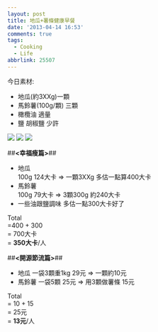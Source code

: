 ```yaml
---
layout: post
title: 地瓜+薯條健康早餐
date: '2013-04-14 16:53'
comments: true
tags:
  - Cooking
  - Life
abbrlink: 25507
---
```



今日素材:

- 地瓜(約3XXg)一顆
- 馬鈴薯(100g/顆) 三顆
- 橄欖油 適量
- 鹽 胡椒鹽 少許
<!--more-->

![](https://lh6.googleusercontent.com/-KTrgOqVm0Uc/UdAlqi-R4JI/AAAAAAAAAr8/JmlYzhMef78/w1296-h731-no/food_04141.jpg)
![](https://lh3.googleusercontent.com/-lA5nG3oEDr0/UdAlrPuE7DI/AAAAAAAAAsE/jQazEBQOCeM/w493-h874-no/food_04142.jpg)
![](https://lh5.googleusercontent.com/-HWaDNp0T0DA/UdAlr5OTZ9I/AAAAAAAAAsM/BRhGqX64hM0/w493-h874-no/food_04143.jpg)

##**<幸福瘦篇>**##
- 地瓜  
  100g 124大卡 => 一顆3XXg 多估一點算400大卡  
- 馬鈴薯  
  100g 79大卡 => 3顆300g 約240大卡  
- 一些油跟鹽調味  多估一點300大卡好了  

Total   
=400 + 300   
= 700大卡   
= **350大卡**/人

##**<開源節流篇>**##
- 地瓜 
   一袋3顆重1kg 29元 => 一顆約10元
- 馬鈴薯
   一袋5顆 25元 => 用3顆做薯條 15元

Total   
= 10 + 15  
= 25元   
= **13元**/人
